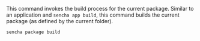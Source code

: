 This command invokes the build process for the current package. Similar to an
application and `sencha app build`, this command builds the current package (as
defined by the current folder).

    sencha package build

